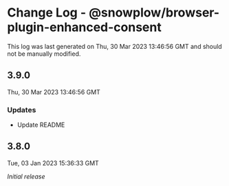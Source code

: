 # Change Log - @snowplow/browser-plugin-enhanced-consent

This log was last generated on Thu, 30 Mar 2023 13:46:56 GMT and should not be manually modified.

## 3.9.0
Thu, 30 Mar 2023 13:46:56 GMT

### Updates

- Update README

## 3.8.0
Tue, 03 Jan 2023 15:36:33 GMT

_Initial release_

